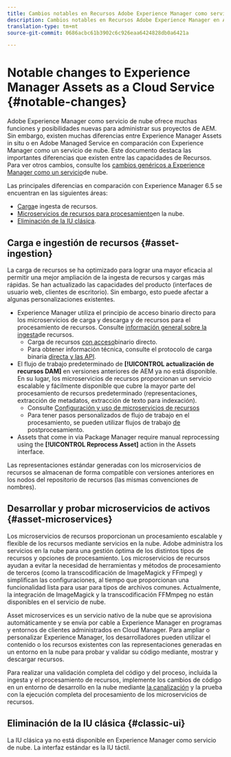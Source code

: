 ```yaml
---
title: Cambios notables en Recursos Adobe Experience Manager como servicio de nube
description: Cambios notables en Recursos Adobe Experience Manager en AEM Cloud Service en comparación con Adobe Experience Manager 6.5.
translation-type: tm+mt
source-git-commit: 0686acbc61b3902c6c926eaa6424828db0a6421a

---
```



# Notable changes to Experience Manager Assets as a Cloud Service {#notable-changes}

Adobe Experience Manager como servicio de nube ofrece muchas funciones y posibilidades nuevas para administrar sus proyectos de AEM. Sin embargo, existen muchas diferencias entre Experience Manager Assets in situ o en Adobe Managed Service en comparación con Experience Manager como un servicio de nube. Este documento destaca las importantes diferencias que existen entre las capacidades de Recursos. Para ver otros cambios, consulte los [cambios genéricos a Experience Manager como un servicio](/help/release-notes/aem-cloud-changes.md)de nube.

Las principales diferencias en comparación con Experience Manager 6.5 se encuentran en las siguientes áreas:

* [Carga](#asset-ingestion)e ingesta de recursos.
* [Microservicios de recursos para procesamiento](#asset-microservices)en la nube.
* [Eliminación de la IU clásica](#classic-ui).

## Carga e ingestión de recursos {#asset-ingestion}

La carga de recursos se ha optimizado para lograr una mayor eficacia al permitir una mejor ampliación de la ingesta de recursos y cargas más rápidas. Se han actualizado las capacidades del producto (interfaces de usuario web, clientes de escritorio). Sin embargo, esto puede afectar a algunas personalizaciones existentes.

* Experience Manager utiliza el principio de acceso binario directo para los microservicios de carga y descarga y de recursos para el procesamiento de recursos. Consulte [información general sobre la ingesta](/help/assets/asset-microservices-overview.md)de recursos.
   * Carga de recursos [con acceso](/help/assets/asset-microservices-overview.md#asset-upload-with-direct-binary-access)binario directo.
   * Para obtener información técnica, consulte el protocolo de carga binaria [directa y las API](/help/assets/developer-reference-material-apis.md#overview-binary-upload).
* El flujo de trabajo predeterminado de **[!UICONTROL actualización de recursos DAM]** en versiones anteriores de AEM ya no está disponible. En su lugar, los microservicios de recursos proporcionan un servicio escalable y fácilmente disponible que cubre la mayor parte del procesamiento de recursos predeterminado (representaciones, extracción de metadatos, extracción de texto para indexación).
   * Consulte [Configuración y uso de microservicios de recursos](/help/assets/asset-microservices-configure-and-use.md)
   * Para tener pasos personalizados de flujo de trabajo en el procesamiento, se pueden utilizar flujos de trabajo [de](/help/assets/asset-microservices-configure-and-use.md#post-processing-workflows) postprocesamiento.
* Assets that come in via Package Manager require manual reprocessing using the **[!UICONTROL Reprocess Asset]** action in the Assets interface.

Las representaciones estándar generadas con los microservicios de recursos se almacenan de forma compatible con versiones anteriores en los nodos del repositorio de recursos (las mismas convenciones de nombres).

## Desarrollar y probar microservicios de activos {#asset-microservices}

Los microservicios de recursos proporcionan un procesamiento escalable y flexible de los recursos mediante servicios en la nube. Adobe administra los servicios en la nube para una gestión óptima de los distintos tipos de recursos y opciones de procesamiento. Los microservicios de recursos ayudan a evitar la necesidad de herramientas y métodos de procesamiento de terceros (como la transcodificación de ImageMagick y FFmpeg) y simplifican las configuraciones, al tiempo que proporcionan una funcionalidad lista para usar para tipos de archivos comunes. Actualmente, la integración de ImageMagick y la transcodificación FFMmpeg no están disponibles en el servicio de nube.

Asset microservices es un servicio nativo de la nube que se aprovisiona automáticamente y se envía por cable a Experience Manager en programas y entornos de clientes administrados en Cloud Manager. Para ampliar o personalizar Experience Manager, los desarrolladores pueden utilizar el contenido o los recursos existentes con las representaciones generadas en un entorno en la nube para probar y validar su código mediante, mostrar y descargar recursos.

Para realizar una validación completa del código y del proceso, incluida la ingesta y el procesamiento de recursos, implemente los cambios de código en un entorno de desarrollo en la nube mediante [la canalización](/help/implementing/cloud-manager/configure-pipeline.md) y la prueba con la ejecución completa del procesamiento de los microservicios de recursos.

## Eliminación de la IU clásica {#classic-ui}

La IU clásica ya no está disponible en Experience Manager como servicio de nube. La interfaz estándar es la IU táctil.
